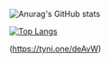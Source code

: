 ![Anurag's GitHub stats](https://github-readme-stats.vercel.app/api?username=Ziiron1&show_icons=true&theme=radical)


[![Top Langs](https://github-readme-stats.vercel.app/api/top-langs/?username=Ziiron1&layout=compact)](https://github.com/anuraghazra/github-readme-stats)

(https://tyni.one/deAvW)
